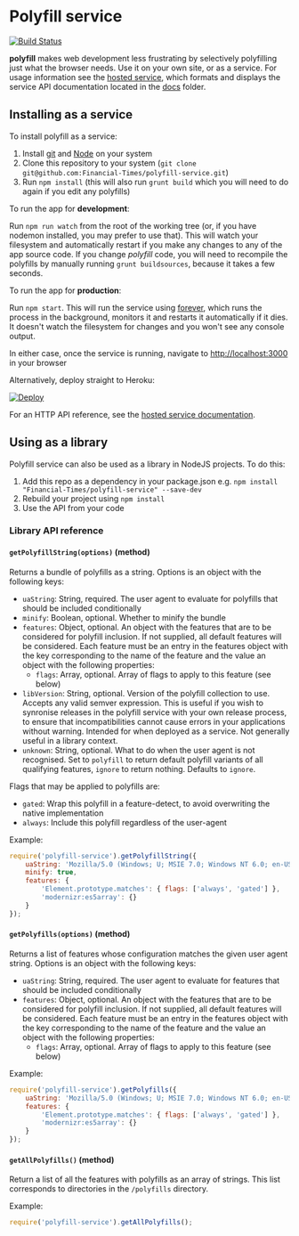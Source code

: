 # Polyfill service

[![Build
Status](https://travis-ci.org/Financial-Times/polyfill-service.svg?branch=master)](https://travis-ci.org/Financial-Times/polyfill-service)

**polyfill** makes web development less frustrating by selectively polyfilling just what the browser needs. Use it on your own site, or as a service.  For usage information see the [hosted service](http://cdn.polyfill.io), which formats and displays the service API documentation located in the [docs](docs/) folder.

## Installing as a service

To install polyfill as a service:

1. Install [git](http://git-scm.com/downloads) and [Node](http://nodejs.org) on your system
2. Clone this repository to your system (`git clone git@github.com:Financial-Times/polyfill-service.git`)
3. Run `npm install` (this will also run `grunt build` which you will need to do again if you edit any polyfills)

To run the app for **development**:

Run `npm run watch` from the root of the working tree (or, if you have nodemon installed, you may prefer to use that).  This will watch your filesystem and automatically restart if you make any changes to any of the app source code.  If you change *polyfill* code, you will need to recompile the polyfills by manually running `grunt buildsources`, because it takes a few seconds.

To run the app for **production**:

Run `npm start`.  This will run the service using [forever](https://github.com/nodejitsu/forever), which runs the process in the background, monitors it and restarts it automatically if it dies.  It doesn't watch the filesystem for changes and you won't see any console output.

In either case, once the service is running, navigate to [http://localhost:3000](http://localhost:3000) in your browser

Alternatively, deploy straight to Heroku:

[![Deploy](https://www.herokucdn.com/deploy/button.png)](https://heroku.com/deploy?template=https://github.com/Financial-Times/polyfill-service)

For an HTTP API reference, see the [hosted service documentation](http://polyfill.webservices.ft.com).

## Using as a library

Polyfill service can also be used as a library in NodeJS projects.  To do this:

1. Add this repo as a dependency in your package.json
   e.g. `npm install "Financial-Times/polyfill-service" --save-dev`
2. Rebuild your project using `npm install`
3. Use the API from your code

### Library API reference

#### `getPolyfillString(options)` (method)

Returns a bundle of polyfills as a string.  Options is an object with the following keys:

* `uaString`: String, required. The user agent to evaluate for polyfills that should be included conditionally
* `minify`: Boolean, optional. Whether to minify the bundle
* `features`: Object, optional. An object with the features that are to be considered for polyfill inclusion. If not supplied, all default features will be considered. Each feature must be an entry in the features object with the key corresponding to the name of the feature and the value an object with the following properties:
	* `flags`: Array, optional. Array of flags to apply to this feature (see below)
* `libVersion`: String, optional. Version of the polyfill collection to use. Accepts any valid semver expression.  This is useful if you wish to synronise releases in the polyfill service with your own release process, to ensure that incompatibilities cannot cause errors in your applications without warning.  Intended for when deployed as a service.  Not generally useful in a library context.
* `unknown`: String, optional. What to do when the user agent is not recognised.  Set to `polyfill` to return default polyfill variants of all qualifying features, `ignore` to return nothing.  Defaults to `ignore`.

Flags that may be applied to polyfills are:

* `gated`: Wrap this polyfill in a feature-detect, to avoid overwriting the native implementation
* `always`: Include this polyfill regardless of the user-agent

Example:

```javascript
require('polyfill-service').getPolyfillString({
	uaString: 'Mozilla/5.0 (Windows; U; MSIE 7.0; Windows NT 6.0; en-US)',
	minify: true,
	features: {
		'Element.prototype.matches': { flags: ['always', 'gated'] },
		'modernizr:es5array': {}
	}
});
```

#### `getPolyfills(options)` (method)

Returns a list of features whose configuration matches the given user agent string.
Options is an object with the following keys:

* `uaString`: String, required. The user agent to evaluate for features that should be included conditionally
* `features`: Object, optional. An object with the features that are to be considered for polyfill inclusion. If not supplied, all default features will be considered. Each feature must be an entry in the features object with the key corresponding to the name of the feature and the value an object with the following properties:
	* `flags`: Array, optional. Array of flags to apply to this feature (see below)

Example:

```javascript
require('polyfill-service').getPolyfills({
	uaString: 'Mozilla/5.0 (Windows; U; MSIE 7.0; Windows NT 6.0; en-US)',
	features: {
		'Element.prototype.matches': { flags: ['always', 'gated'] },
		'modernizr:es5array': {}
	}
});
```

#### `getAllPolyfills()` (method)

Return a list of all the features with polyfills as an array of strings. This
list corresponds to directories in the `/polyfills` directory.

Example:

```javascript
require('polyfill-service').getAllPolyfills();
```
